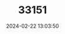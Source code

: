 ---
title: "33151"
category: "Vatica pauciflora"
draft: false
date: 2024-02-22 13:03:50
languages:
  Thai: ["Lue Soh"]
  Malay: ["Resak"]
  Vietnamese: ["Táu ít hoa"]
---